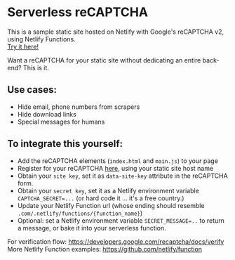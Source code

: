 # Serverless reCAPTCHA

This is a sample static site hosted on Netlify with Google's reCAPTCHA v2, using Netlify Functions.  
[Try it here!](https://nifty-tesla-2a3aa5.netlify.com/)

Want a reCAPTCHA for your static site without dedicating an entire back-end? This is it.

## Use cases:
 - Hide email, phone numbers from scrapers
 - Hide download links
 - Special messages for humans


## To integrate this yourself:
 - Add the reCAPTCHA elements (`index.html` and `main.js`) to your page
 - Register for your reCAPTCHA [here](https://www.google.com/recaptcha/admin/create), using your static site host name
 - Obtain your `site key`, set it as `data-site-key` attribute in the reCAPTCHA form.
 - Obtain your `secret key`, set it as a Netlify environment variable `CAPTCHA_SECRET=...` (or hard code it ... it's a free country.)
 - Update your Netlify Function url (whose ending should resemble `.com/.netlify/functions/{function_name}`)
 - Optional: set a Netlify environment variable `SECRET_MESSAGE=..` to return a message, or bake it into your serverless function.
 
 
For verification flow: https://developers.google.com/recaptcha/docs/verify  
More Netlify Function examples: https://github.com/netlify/function
